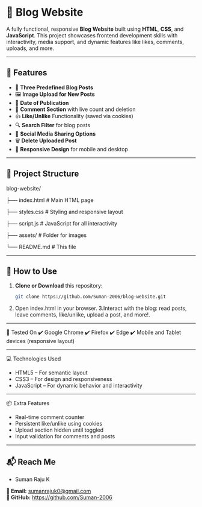 # 📝 Blog Website

A fully functional, responsive **Blog Website** built using **HTML**, **CSS**, and **JavaScript**.
This project showcases frontend development skills with interactivity, media support, and dynamic 
features like likes, comments, uploads, and more.

---

## 📌 Features

- 📰 **Three Predefined Blog Posts**
- 🖼️ **Image Upload for New Posts**
- 📅 **Date of Publication**
- 💬 **Comment Section** with live count and deletion
- 👍 **Like/Unlike** Functionality (saved via cookies)
- 🔍 **Search Filter** for blog posts
- 🔗 **Social Media Sharing Options**
- 🗑️ **Delete Uploaded Post**
- 📱 **Responsive Design** for mobile and desktop

---

## 📂 Project Structure

blog-website/

├── index.html # Main HTML page

├── styles.css # Styling and responsive layout

├── script.js # JavaScript for all interactivity

├── assets/ # Folder for images

└── README.md # This file

---

## 🚀 How to Use

1. **Clone or Download** this repository:
   ```bash
   git clone https://github.com/Suman-2006/blog-website.git
2. Open index.html in your browser.
3.Interact with the blog: read posts, leave comments, like/unlike, upload a post, and more!.

---

🧪 Tested On
✔️ Google Chrome
✔️ Firefox
✔️ Edge
✔️ Mobile and Tablet devices (responsive layout)

---

💻 Technologies Used
- HTML5 – For semantic layout
- CSS3 – For design and responsiveness
- JavaScript – For dynamic behavior and interactivity

---

📦 Extra Features
- Real-time comment counter
- Persistent like/unlike using cookies
- Upload section hidden until toggled
- Input validation for comments and posts

---

## 📬 Reach Me
- Suman Raju K 

**📧 Email:** sumanrajuk0@gmail.com  
**🔗 GitHub:** https://github.com/Suman-2006
